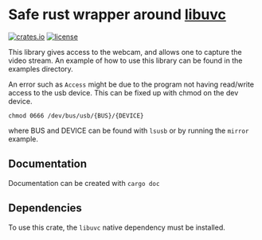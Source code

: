# Safe rust wrapper around [libuvc](https://int80k.com/libuvc/doc/)

[![crates.io](https://img.shields.io/crates/v/uvc.svg)](https://crates.io/crates/uvc)
[![license](https://img.shields.io/crates/l/uvc.svg)](https://github.com/mulimoen/libuvc-rs/blob/master/LICENSE)


This library gives access to the webcam, and allows one to capture the video stream. An example of how to use this library can be found in the examples directory.

An error such as `Access` might be due to the program not having read/write access to the usb device. This can be fixed up with chmod on the dev device.

```
chmod 0666 /dev/bus/usb/{BUS}/{DEVICE}
```

where BUS and DEVICE can be found with `lsusb` or by running the `mirror` example.

## Documentation
Documentation can be created with `cargo doc`

## Dependencies
To use this crate, the `libuvc` native dependency must be installed.

